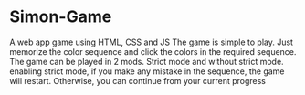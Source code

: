 # Simon-Game
A web app game using HTML, CSS and JS
The game is simple to play. Just memorize the color sequence and click the colors in the required sequence.
The game can be played in 2 mods. 
Strict mode and without strict mode.
enabling strict mode, if you make any mistake in the sequence, the game will restart.
Otherwise, you can continue from your current progress
